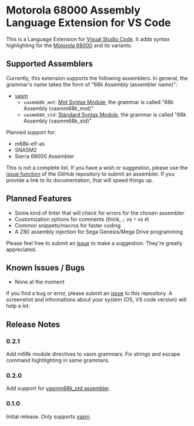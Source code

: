 # Motorola 68000 Assembly Language Extension for VS Code

This is a Language Extension for [Visual Studio Code][vsc]. It adds syntax highlighting for the [Motorola 68000][mot] and its variants.

## Supported Assemblers 

Currently, this extension supports the following assemblers. In general, the grammar's name takes the form of "68k Assembly (assembler name)":
- [vasm][vsm]
    - `vasmm68k_mot`: [Mot Syntax Module][vasmmot], the grammar is called "68k Assembly (vasmm68k_mot)"
    - `vasmm68k_std`: [Standard Syntax Module][vasmstd], the grammar is called "68k Assembly (vasmm68k_std)"

Planned support for:
- m68k-elf-as 
- SNASM2
- Sierra 68000 Assembler 

This is not a complete list. If you have a wish or suggestion, please use the [issue function][iss] of the GitHub repository to submit an assembler. If you provide a link to its documentation, that will speed things up.


## Planned Features

- Some kind of linter that will check for errors for the chosen assembler
- Customization options for comments (think, `;` vs `*` vs `#`)
- Common snippets/macros for faster coding
- A Z80 assembly injection for Sega Genesis/Mega Drive programming

Please feel free to submit an [issue][iss] to make a suggestion. They're greatly appreciated.

## Known Issues / Bugs

- None at the moment 

If you find a bug or error, please submit an [issue][iss] to this repository. A screenshot and informations about your system (OS, VS code version) will help a lot.

## Release Notes

### 0.2.1 

Add m68k module directives to vasm grammars. Fix strings and escape command hightlighting in same grammars.

### 0.2.0

Add support for [vasmm68k_std assembler][vasmstd].

### 0.1.0

Initial release. Only supports [vasm][vsm].


[vsm]: http://sun.hasenbraten.de/vasm/
[vasmmot]: http://sun.hasenbraten.de/vasm/release/vasm.html
[vasmstd]: http://sun.hasenbraten.de/vasm/release/vasm.html
[vsc]: https://code.visualstudio.com
[mot]: https://en.wikipedia.org/wiki/Motorola_68000
[iss]: https://github.com/georgjz/motorola-68k-assembly/issues